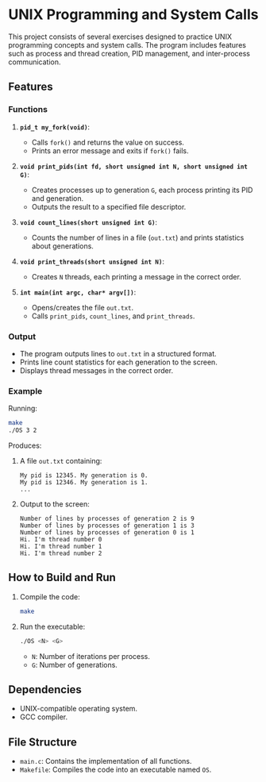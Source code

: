 
# UNIX Programming and System Calls

This project consists of several exercises designed to practice UNIX programming concepts and system calls. The program includes features such as process and thread creation, PID management, and inter-process communication.

## Features

### Functions

1. **`pid_t my_fork(void)`**:
   - Calls `fork()` and returns the value on success.
   - Prints an error message and exits if `fork()` fails.

2. **`void print_pids(int fd, short unsigned int N, short unsigned int G)`**:
   - Creates processes up to generation `G`, each process printing its PID and generation.
   - Outputs the result to a specified file descriptor.

3. **`void count_lines(short unsigned int G)`**:
   - Counts the number of lines in a file (`out.txt`) and prints statistics about generations.

4. **`void print_threads(short unsigned int N)`**:
   - Creates `N` threads, each printing a message in the correct order.

5. **`int main(int argc, char* argv[])`**:
   - Opens/creates the file `out.txt`.
   - Calls `print_pids`, `count_lines`, and `print_threads`.

### Output

- The program outputs lines to `out.txt` in a structured format.
- Prints line count statistics for each generation to the screen.
- Displays thread messages in the correct order.

### Example

Running:
```bash
make
./OS 3 2
```

Produces:
1. A file `out.txt` containing:
   ```
   My pid is 12345. My generation is 0.
   My pid is 12346. My generation is 1.
   ...
   ```
2. Output to the screen:
   ```
   Number of lines by processes of generation 2 is 9
   Number of lines by processes of generation 1 is 3
   Number of lines by processes of generation 0 is 1
   Hi. I'm thread number 0
   Hi. I'm thread number 1
   Hi. I'm thread number 2
   ```

## How to Build and Run

1. Compile the code:
   ```bash
   make
   ```

2. Run the executable:
   ```bash
   ./OS <N> <G>
   ```

   - `N`: Number of iterations per process.
   - `G`: Number of generations.

## Dependencies

- UNIX-compatible operating system.
- GCC compiler.

## File Structure

- `main.c`: Contains the implementation of all functions.
- `Makefile`: Compiles the code into an executable named `OS`.

